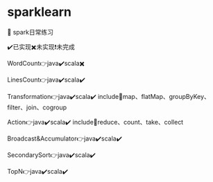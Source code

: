 # sparklearn
:book: spark日常练习

:heavy_check_mark:已实现:heavy_multiplication_x:未实现:heavy_exclamation_mark:未完成

WordCount:point_right:java:heavy_check_mark:scala:heavy_multiplication_x:

LinesCount:point_right:java:heavy_check_mark:scala:heavy_check_mark:

Transformation:point_right:java:heavy_check_mark:scala:heavy_check_mark:
include:hammer:map、flatMap、groupByKey、filter、join、cogroup

Action:point_right:java:heavy_check_mark:scala:heavy_check_mark:
include:hammer:reduce、count、take、collect

Broadcast&Accumulator:point_right:java:heavy_check_mark:scala:heavy_check_mark:

SecondarySort:point_right:java:heavy_check_mark:scala:heavy_check_mark:

TopN:point_right:java:heavy_check_mark:scala:heavy_check_mark: